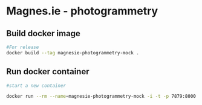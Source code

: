 # Magnes.ie - photogrammetry

## Build docker image
```sh
#For release
docker build --tag magnesie-photogrammetry-mock .
```

## Run docker container
```sh
#start a new container

docker run --rm --name=magnesie-photogrammetry-mock -i -t -p 7879:8000 -v ~/dev/magnesie/res:/res magnesie-photogrammetry-mock
```

